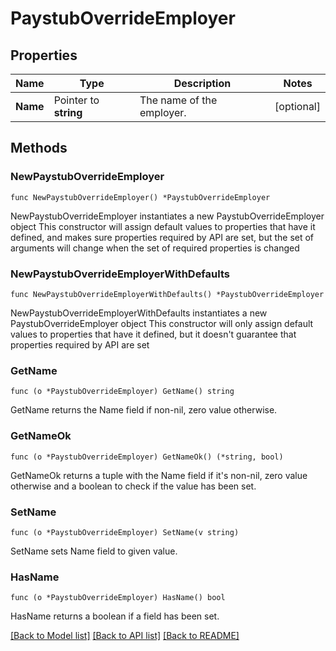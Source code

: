 # PaystubOverrideEmployer

## Properties

Name | Type | Description | Notes
------------ | ------------- | ------------- | -------------
**Name** | Pointer to **string** | The name of the employer. | [optional] 

## Methods

### NewPaystubOverrideEmployer

`func NewPaystubOverrideEmployer() *PaystubOverrideEmployer`

NewPaystubOverrideEmployer instantiates a new PaystubOverrideEmployer object
This constructor will assign default values to properties that have it defined,
and makes sure properties required by API are set, but the set of arguments
will change when the set of required properties is changed

### NewPaystubOverrideEmployerWithDefaults

`func NewPaystubOverrideEmployerWithDefaults() *PaystubOverrideEmployer`

NewPaystubOverrideEmployerWithDefaults instantiates a new PaystubOverrideEmployer object
This constructor will only assign default values to properties that have it defined,
but it doesn't guarantee that properties required by API are set

### GetName

`func (o *PaystubOverrideEmployer) GetName() string`

GetName returns the Name field if non-nil, zero value otherwise.

### GetNameOk

`func (o *PaystubOverrideEmployer) GetNameOk() (*string, bool)`

GetNameOk returns a tuple with the Name field if it's non-nil, zero value otherwise
and a boolean to check if the value has been set.

### SetName

`func (o *PaystubOverrideEmployer) SetName(v string)`

SetName sets Name field to given value.

### HasName

`func (o *PaystubOverrideEmployer) HasName() bool`

HasName returns a boolean if a field has been set.


[[Back to Model list]](../README.md#documentation-for-models) [[Back to API list]](../README.md#documentation-for-api-endpoints) [[Back to README]](../README.md)


